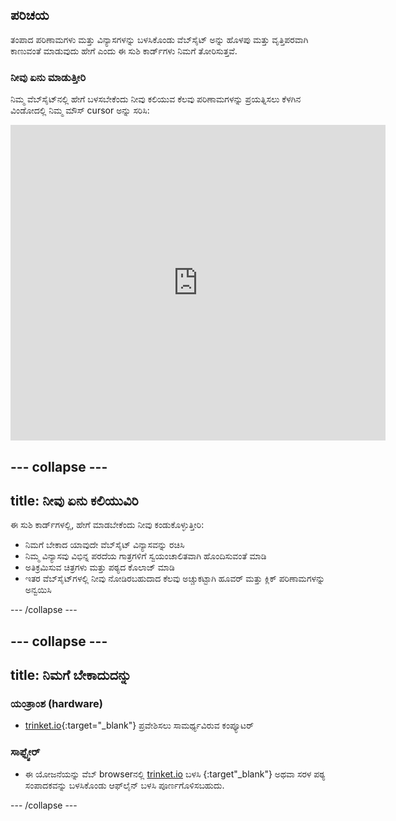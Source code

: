 ## ಪರಿಚಯ

ತಂಪಾದ ಪರಿಣಾಮಗಳು ಮತ್ತು ವಿನ್ಯಾಸಗಳನ್ನು ಬಳಸಿಕೊಂಡು ವೆಬ್‌ಸೈಟ್ ಅನ್ನು ಹೊಳಪು ಮತ್ತು ವೃತ್ತಿಪರವಾಗಿ ಕಾಣುವಂತೆ ಮಾಡುವುದು ಹೇಗೆ ಎಂದು ಈ ಸುಶಿ ಕಾರ್ಡ್‌ಗಳು ನಿಮಗೆ ತೋರಿಸುತ್ತವೆ.

### ನೀವು ಏನು ಮಾಡುತ್ತೀರಿ

ನಿಮ್ಮ ವೆಬ್‌ಸೈಟ್‌ನಲ್ಲಿ ಹೇಗೆ ಬಳಸಬೇಕೆಂದು ನೀವು ಕಲಿಯುವ ಕೆಲವು ಪರಿಣಾಮಗಳನ್ನು ಪ್ರಯತ್ನಿಸಲು ಕೆಳಗಿನ ವಿಂಡೋದಲ್ಲಿ ನಿಮ್ಮ ಮೌಸ್ cursor ಅನ್ನು ಸರಿಸಿ:

<div class="trinket">
  <iframe src="https://trinket.io/embed/html/643a5cabdc?outputOnly=true&start=result" width="600" height="505" frameborder="0" marginwidth="0" marginheight="0" allowfullscreen>
  </iframe>
  <!-- <img src="images/magazine-final.png"> -->
</div>

## \--- collapse \---

## title: ನೀವು ಏನು ಕಲಿಯುವಿರಿ

ಈ ಸುಶಿ ಕಾರ್ಡ್‌ಗಳಲ್ಲಿ, ಹೇಗೆ ಮಾಡಬೇಕೆಂದು ನೀವು ಕಂಡುಕೊಳ್ಳುತ್ತೀರಿ:

+ ನಿಮಗೆ ಬೇಕಾದ ಯಾವುದೇ ವೆಬ್‌ಸೈಟ್ ವಿನ್ಯಾಸವನ್ನು ರಚಿಸಿ
+ ನಿಮ್ಮ ವಿನ್ಯಾಸವು ವಿಭಿನ್ನ ಪರದೆಯ ಗಾತ್ರಗಳಿಗೆ ಸ್ವಯಂಚಾಲಿತವಾಗಿ ಹೊಂದಿಸುವಂತೆ ಮಾಡಿ
+ ಅತಿಕ್ರಮಿಸುವ ಚಿತ್ರಗಳು ಮತ್ತು ಪಠ್ಯದ ಕೊಲಾಜ್ ಮಾಡಿ
+ ಇತರ ವೆಬ್‌ಸೈಟ್‌ಗಳಲ್ಲಿ ನೀವು ನೋಡಿರಬಹುದಾದ ಕೆಲವು ಅಚ್ಚುಕಟ್ಟಾಗಿ ಹೂವರ್ ಮತ್ತು ಕ್ಲಿಕ್ ಪರಿಣಾಮಗಳನ್ನು ಅನ್ವಯಿಸಿ

\--- /collapse \---

## \--- collapse \---

## title: ನಿಮಗೆ ಬೇಕಾದುದನ್ನು

### ಯಂತ್ರಾಂಶ (hardware)

+ [trinket.io](https://trinket.io){:target="_blank"} ಪ್ರವೇಶಿಸಲು ಸಾಮರ್ಥ್ಯವಿರುವ ಕಂಪ್ಯೂಟರ್

### ಸಾಫ್ಟ್ವೇರ್

+ ಈ ಯೋಜನೆಯನ್ನು ವೆಬ್ ‌browserನಲ್ಲಿ [trinket.io](https://trinket.io) ಬಳಸಿ {:target"_blank"} ಅಥವಾ ಸರಳ ಪಠ್ಯ ಸಂಪಾದಕವನ್ನು ಬಳಸಿಕೊಂಡು ಆಫ್‌ಲೈನ್ ಬಳಸಿ ಪೂರ್ಣಗೊಳಿಸಬಹುದು.

\--- /collapse \---